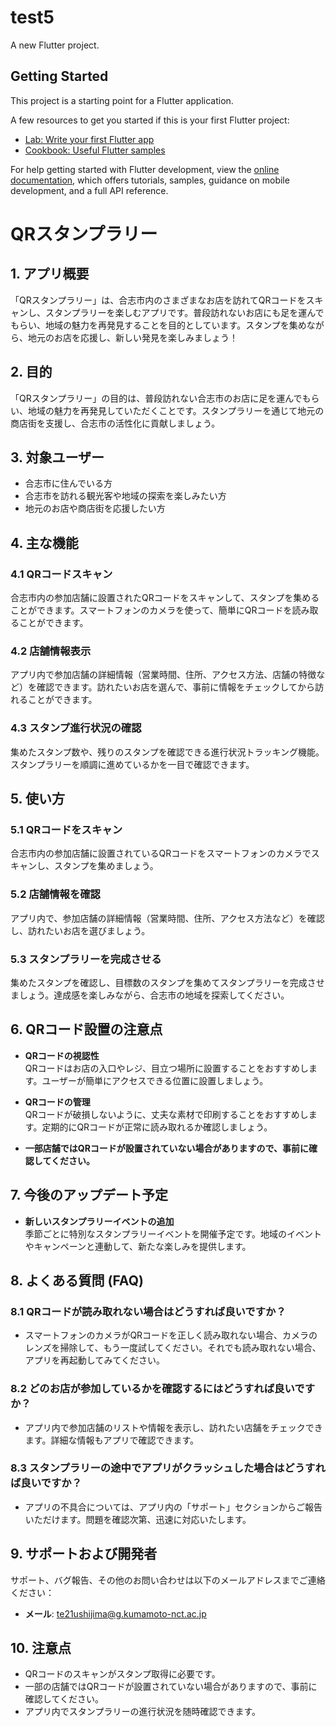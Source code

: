 # test5

A new Flutter project.

## Getting Started

This project is a starting point for a Flutter application.

A few resources to get you started if this is your first Flutter project:

- [Lab: Write your first Flutter app](https://docs.flutter.dev/get-started/codelab)
- [Cookbook: Useful Flutter samples](https://docs.flutter.dev/cookbook)

For help getting started with Flutter development, view the
[online documentation](https://docs.flutter.dev/), which offers tutorials,
samples, guidance on mobile development, and a full API reference.



# QRスタンプラリー

## 1. アプリ概要

「QRスタンプラリー」は、合志市内のさまざまなお店を訪れてQRコードをスキャンし、スタンプラリーを楽しむアプリです。普段訪れないお店にも足を運んでもらい、地域の魅力を再発見することを目的としています。スタンプを集めながら、地元のお店を応援し、新しい発見を楽しみましょう！

## 2. 目的

「QRスタンプラリー」の目的は、普段訪れない合志市のお店に足を運んでもらい、地域の魅力を再発見していただくことです。スタンプラリーを通じて地元の商店街を支援し、合志市の活性化に貢献しましょう。

## 3. 対象ユーザー

- 合志市に住んでいる方
- 合志市を訪れる観光客や地域の探索を楽しみたい方
- 地元のお店や商店街を応援したい方

## 4. 主な機能

### 4.1 QRコードスキャン
合志市内の参加店舗に設置されたQRコードをスキャンして、スタンプを集めることができます。スマートフォンのカメラを使って、簡単にQRコードを読み取ることができます。

### 4.2 店舗情報表示
アプリ内で参加店舗の詳細情報（営業時間、住所、アクセス方法、店舗の特徴など）を確認できます。訪れたいお店を選んで、事前に情報をチェックしてから訪れることができます。

### 4.3 スタンプ進行状況の確認
集めたスタンプ数や、残りのスタンプを確認できる進行状況トラッキング機能。スタンプラリーを順調に進めているかを一目で確認できます。

## 5. 使い方

### 5.1 QRコードをスキャン
合志市内の参加店舗に設置されているQRコードをスマートフォンのカメラでスキャンし、スタンプを集めましょう。

### 5.2 店舗情報を確認
アプリ内で、参加店舗の詳細情報（営業時間、住所、アクセス方法など）を確認し、訪れたいお店を選びましょう。

### 5.3 スタンプラリーを完成させる
集めたスタンプを確認し、目標数のスタンプを集めてスタンプラリーを完成させましょう。達成感を楽しみながら、合志市の地域を探索してください。

## 6. QRコード設置の注意点

- **QRコードの視認性**  
  QRコードはお店の入口やレジ、目立つ場所に設置することをおすすめします。ユーザーが簡単にアクセスできる位置に設置しましょう。

- **QRコードの管理**  
  QRコードが破損しないように、丈夫な素材で印刷することをおすすめします。定期的にQRコードが正常に読み取れるか確認しましょう。

- **一部店舗ではQRコードが設置されていない場合がありますので、事前に確認してください。**

## 7. 今後のアップデート予定

- **新しいスタンプラリーイベントの追加**  
  季節ごとに特別なスタンプラリーイベントを開催予定です。地域のイベントやキャンペーンと連動して、新たな楽しみを提供します。

## 8. よくある質問 (FAQ)

### 8.1 QRコードが読み取れない場合はどうすれば良いですか？
- スマートフォンのカメラがQRコードを正しく読み取れない場合、カメラのレンズを掃除して、もう一度試してください。それでも読み取れない場合、アプリを再起動してみてください。

### 8.2 どのお店が参加しているかを確認するにはどうすれば良いですか？
- アプリ内で参加店舗のリストや情報を表示し、訪れたい店舗をチェックできます。詳細な情報もアプリで確認できます。

### 8.3 スタンプラリーの途中でアプリがクラッシュした場合はどうすれば良いですか？
- アプリの不具合については、アプリ内の「サポート」セクションからご報告いただけます。問題を確認次第、迅速に対応いたします。

## 9. サポートおよび開発者

サポート、バグ報告、その他のお問い合わせは以下のメールアドレスまでご連絡ください：

- **メール**: [te21ushijima@g.kumamoto-nct.ac.jp](mailto:te21ushijima@g.kumamoto-nct.ac.jp)

## 10. 注意点

- QRコードのスキャンがスタンプ取得に必要です。
- 一部の店舗ではQRコードが設置されていない場合がありますので、事前に確認してください。
- アプリ内でスタンプラリーの進行状況を随時確認できます。
